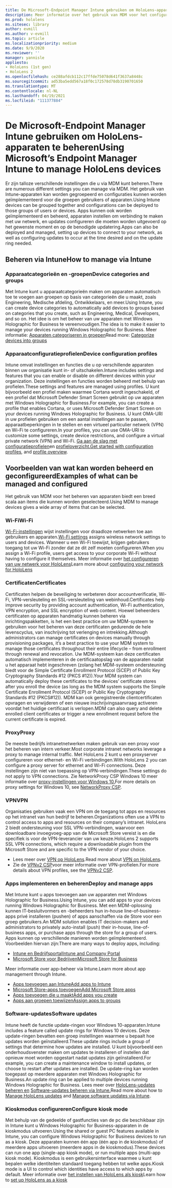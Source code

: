 ```yaml
---
title: De Microsoft-Endpoint Manager Intune gebruiken om HoloLens-apparaten te beheren
description: Meer informatie over het gebruik van MDM voor het configureren van CSP, beleid en het beheren van HoloLens mixed reality apparaten op schaal met Behulp van Intune.
ms.prod: hololens
ms.sitesec: library
author: evmill
ms.author: v-evmill
ms.topic: article
ms.localizationpriority: medium
ms.date: 9/9/2020
ms.reviewer: ''
manager: yannisle
appliesto:
- HoloLens (1st gen)
- HoloLens 2
ms.openlocfilehash: ce288afdcb112c17ffde75078d641f3637a8448c
ms.sourcegitcommit: ad53ba5edd567a18f0c172578d78db3190701650
ms.translationtype: MT
ms.contentlocale: nl-NL
ms.lasthandoff: 04/19/2021
ms.locfileid: "111377884"
---
```

# <a name="using-microsofts-endpoint-manager-intune-to-manage-hololens-devices"></a><span data-ttu-id="48417-103">De Microsoft-Endpoint Manager Intune gebruiken om HoloLens-apparaten te beheren</span><span class="sxs-lookup"><span data-stu-id="48417-103">Using Microsoft’s Endpoint Manager Intune to manage HoloLens devices</span></span>

<span data-ttu-id="48417-104">Er zijn talloze verschillende instellingen die u via MDM kunt beheren.</span><span class="sxs-lookup"><span data-stu-id="48417-104">There are numerous different settings you can manage via MDM.</span></span> <span data-ttu-id="48417-105">Het gebruik van Intune-apparaten kan worden gegroepeerd en configuraties kunnen worden geïmplementeerd voor die groepen gebruikers of apparaten.</span><span class="sxs-lookup"><span data-stu-id="48417-105">Using Intune devices can be grouped together and configurations can be deployed to those groups of users or devices.</span></span> <span data-ttu-id="48417-106">Apps kunnen ook worden geïmplementeerd en beheerd, apparaten instellen om verbinding te maken met uw netwerk, en updates configureren die moeten worden uitgevoerd op het gewenste moment en op de benodigde updatering.</span><span class="sxs-lookup"><span data-stu-id="48417-106">Apps can also be deployed and managed, setting up devices to connect to your network, as well as configuring updates to occur at the time desired and on the update ring needed.</span></span> 

## <a name="how-to-manage-via-intune"></a><span data-ttu-id="48417-107">Beheren via Intune</span><span class="sxs-lookup"><span data-stu-id="48417-107">How to manage via Intune</span></span>

### <a name="device-categories-and-groups"></a><span data-ttu-id="48417-108">Apparaatcategorieën en -groepen</span><span class="sxs-lookup"><span data-stu-id="48417-108">Device categories and groups</span></span>
<span data-ttu-id="48417-109">Met Intune kunt u apparaatcategorieën maken om apparaten automatisch toe te voegen aan groepen op basis van categorieën die u maakt, zoals Engineering, Medische afdeling, Ontwikkelaars, en meer.</span><span class="sxs-lookup"><span data-stu-id="48417-109">Using Intune, you can create device categories to automatically add devices to groups based on categories that you create, such as Engineering, Medical, Developers, and so on.</span></span> <span data-ttu-id="48417-110">Het idee is om het beheer van uw apparaten met Windows Holographic for Business te vereenvoudigen.</span><span class="sxs-lookup"><span data-stu-id="48417-110">The idea is to make it easier to manage your devices running Windows Holographic for Business.</span></span>
<span data-ttu-id="48417-111">Meer informatie: [Apparaten categoriseren in groepen](https://docs.microsoft.com/mem/intune/enrollment/device-group-mapping)</span><span class="sxs-lookup"><span data-stu-id="48417-111">Read more: [Categorize devices into groups](https://docs.microsoft.com/mem/intune/enrollment/device-group-mapping)</span></span>

### <a name="device-configuration-profiles"></a><span data-ttu-id="48417-112">Apparaatconfiguratieprofielen</span><span class="sxs-lookup"><span data-stu-id="48417-112">Device configuration profiles</span></span>
<span data-ttu-id="48417-113">Intune omvat instellingen en functies die u op verschillende apparaten binnen uw organisatie kunt in- of uitschakelen.</span><span class="sxs-lookup"><span data-stu-id="48417-113">Intune includes settings and features that you can enable or disable on different devices within your organization.</span></span> <span data-ttu-id="48417-114">Deze instellingen en functies worden beheerd met behulp van profielen.</span><span class="sxs-lookup"><span data-stu-id="48417-114">These settings and features are managed using profiles.</span></span> <span data-ttu-id="48417-115">U kunt bijvoorbeeld een profiel maken waarmee Cortana wordt ingeschakeld, of een profiel dat Microsoft Defender Smart Screen gebruikt op uw apparaten met Windows Holographic for Business.</span><span class="sxs-lookup"><span data-stu-id="48417-115">For example, you can create a profile that enables Cortana, or uses Microsoft Defender Smart Screen on your devices running Windows Holographic for Business.</span></span>
<span data-ttu-id="48417-116">U kunt OMA-URI in uw profielen gebruiken om een aantal instellingen aan te passen, apparaatbeperkingen in te stellen en een virtueel particulier netwerk (VPN) en Wi-Fi te configureren.</span><span class="sxs-lookup"><span data-stu-id="48417-116">In your profiles, you can use OMA-URI to customize some settings, create device restrictions, and configure a virtual private network (VPN) and Wi-Fi.</span></span>
<span data-ttu-id="48417-117">[Ga aan de slag met configuratieprofielen](https://docs.microsoft.com/mem/intune/configuration/device-profiles)en [profieloverzicht.](https://docs.microsoft.com/mem/intune/configuration/device-profile-create)</span><span class="sxs-lookup"><span data-stu-id="48417-117">[Get started with configuration profiles](https://docs.microsoft.com/mem/intune/configuration/device-profiles), and [profile overview](https://docs.microsoft.com/mem/intune/configuration/device-profile-create).</span></span>

## <a name="examples-of-what-can-be-managed-and-configured"></a><span data-ttu-id="48417-118">Voorbeelden van wat kan worden beheerd en geconfigureerd</span><span class="sxs-lookup"><span data-stu-id="48417-118">Examples of what can be managed and configured</span></span>

<span data-ttu-id="48417-119">Het gebruik van MDM voor het beheren van apparaten biedt een breed scala aan items die kunnen worden geselecteerd.</span><span class="sxs-lookup"><span data-stu-id="48417-119">Using MDM to manage devices gives a wide array of items that can be selected.</span></span> 

### <a name="wi-fi"></a><span data-ttu-id="48417-120">Wi-Fi</span><span class="sxs-lookup"><span data-stu-id="48417-120">Wi-Fi</span></span>
<span data-ttu-id="48417-121">[Wi-Fi-instellingen](https://docs.microsoft.com/mem/intune/configuration/wi-fi-settings-configure) wijst instellingen voor draadloze netwerken toe aan gebruikers en apparaten.</span><span class="sxs-lookup"><span data-stu-id="48417-121">[Wi-Fi settings](https://docs.microsoft.com/mem/intune/configuration/wi-fi-settings-configure) assigns wireless network settings to users and devices.</span></span> <span data-ttu-id="48417-122">Wanneer u een Wi-Fi toewijst, krijgen gebruikers toegang tot uw Wi-Fi zonder dat ze dit zelf moeten configureren.</span><span class="sxs-lookup"><span data-stu-id="48417-122">When you assign a Wi-Fi profile, users get access to your corporate Wi-Fi without having to configure it themselves.</span></span>
<span data-ttu-id="48417-123">Meer informatie over [het configureren van uw netwerk voor HoloLens](hololens-commercial-infrastructure.md)</span><span class="sxs-lookup"><span data-stu-id="48417-123">Learn more about [configuring your network for HoloLens](hololens-commercial-infrastructure.md)</span></span>

### <a name="certificates"></a><span data-ttu-id="48417-124">Certificaten</span><span class="sxs-lookup"><span data-stu-id="48417-124">Certificates</span></span>
<span data-ttu-id="48417-125">Certificaten helpen de beveiliging te verbeteren door accountverificatie, Wi-Fi, VPN-versleuteling en SSL-versleuteling van webinhoud.</span><span class="sxs-lookup"><span data-stu-id="48417-125">Certificates help improve security by providing account authentication, Wi-Fi authentication, VPN encryption, and SSL encryption of web content.</span></span> <span data-ttu-id="48417-126">Hoewel beheerders certificaten op apparaten handmatig kunnen beheren via inrichtingspakketten, is het een best practice om uw MDM-systeem te gebruiken voor het beheren van deze certificaten gedurende de hele levenscyclus, van inschrijving tot verlenging en intrekking.</span><span class="sxs-lookup"><span data-stu-id="48417-126">Although administrators can manage certificates on devices manually through provisioning packages, it’s a best practice to use your MDM system to manage those certificates throughout their entire lifecycle – from enrollment through renewal and revocation.</span></span> <span data-ttu-id="48417-127">Uw MDM-systeem kan deze certificaten automatisch implementeren in de certificaatopslag van de apparaten nadat u het apparaat hebt ingeschreven (zolang het MDM-systeem ondersteuning biedt voor de Simple Certificate Enrollment Protocol (SCEP) of Public Key Cryptography Standards #12 (PKCS #12)).</span><span class="sxs-lookup"><span data-stu-id="48417-127">Your MDM system can automatically deploy these certificates to the devices’ certificate stores after you enroll the device (as long as the MDM system supports the Simple Certificate Enrollment Protocol (SCEP) or Public Key Cryptography Standards #12 (PKCS#12)).</span></span> <span data-ttu-id="48417-128">MDM kan ook geregistreerde clientcertificaten opvragen en verwijderen of een nieuwe inschrijvingsaanvraag activeren voordat het huidige certificaat is verlopen.</span><span class="sxs-lookup"><span data-stu-id="48417-128">MDM can also query and delete enrolled client certificates or trigger a new enrollment request before the current certificate is expired.</span></span> 

### <a name="proxy"></a><span data-ttu-id="48417-129">Proxy</span><span class="sxs-lookup"><span data-stu-id="48417-129">Proxy</span></span>
<span data-ttu-id="48417-130">De meeste bedrijfs intranetnetwerken maken gebruik van een proxy voor het beheren van intern verkeer.</span><span class="sxs-lookup"><span data-stu-id="48417-130">Most corporate intranet networks leverage a proxy to manage internal traffic.</span></span> <span data-ttu-id="48417-131">Met HoloLens 2 kunt u een proxyserver configureren voor ethernet- en Wi-Fi verbindingen.</span><span class="sxs-lookup"><span data-stu-id="48417-131">With HoloLens 2 you can configure a proxy server for ethernet and Wi-Fi connections.</span></span> <span data-ttu-id="48417-132">Deze instellingen zijn niet van toepassing op VPN-verbindingen.</span><span class="sxs-lookup"><span data-stu-id="48417-132">These settings do not apply to VPN connections.</span></span> <span data-ttu-id="48417-133">Zie NetworkProxy CSP Windows 10 meer informatie over [proxy-instellingen voor Windows 10.](https://docs.microsoft.com/windows/client-management/mdm/networkproxy-csp)</span><span class="sxs-lookup"><span data-stu-id="48417-133">For more details on proxy settings for Windows 10, see [NetworkProxy CSP](https://docs.microsoft.com/windows/client-management/mdm/networkproxy-csp).</span></span>

### <a name="vpn"></a><span data-ttu-id="48417-134">VPN</span><span class="sxs-lookup"><span data-stu-id="48417-134">VPN</span></span>
<span data-ttu-id="48417-135">Organisaties gebruiken vaak een VPN om de toegang tot apps en resources op het intranet van hun bedrijf te beheren.</span><span class="sxs-lookup"><span data-stu-id="48417-135">Organizations often use a VPN to control access to apps and resources on their company’s intranet.</span></span> <span data-ttu-id="48417-136">HoloLens 2 biedt ondersteuning voor SSL VPN-verbindingen, waarvoor een downloadbare invoegvoeg-app van de Microsoft Store vereist is en die specifiek is voor de VPN-leverancier van uw keuze.</span><span class="sxs-lookup"><span data-stu-id="48417-136">HoloLens 2 supports SSL VPN connections, which require a downloadable plugin from the Microsoft Store and are specific to the VPN vendor of your choice.</span></span> 
- <span data-ttu-id="48417-137">Lees meer over [VPN op HoloLens](hololens-network.md#vpn).</span><span class="sxs-lookup"><span data-stu-id="48417-137">Read more about [VPN on HoloLens](hololens-network.md#vpn).</span></span>
- <span data-ttu-id="48417-138">Zie de [VPNv2 CSP](https://docs.microsoft.com/windows/client-management/mdm/vpnv2-csp)voor meer informatie over VPN-profielen.</span><span class="sxs-lookup"><span data-stu-id="48417-138">For more details about VPN profiles, see the [VPNv2 CSP](https://docs.microsoft.com/windows/client-management/mdm/vpnv2-csp).</span></span>

### <a name="deploy-and-manage-apps"></a><span data-ttu-id="48417-139">Apps implementeren en beheren</span><span class="sxs-lookup"><span data-stu-id="48417-139">Deploy and manage apps</span></span>
<span data-ttu-id="48417-140">Met Intune kunt u apps toevoegen aan uw apparaten met Windows Holographic for Business.</span><span class="sxs-lookup"><span data-stu-id="48417-140">Using Intune, you can add apps to your devices running Windows Holographic for Business.</span></span> <span data-ttu-id="48417-141">Met een MDM-oplossing kunnen IT-besluitvormers en -beheerders hun in-house line-of-business-apps privé installeren (pushen) of apps aanschaffen via de Store voor een groep gebruikers.</span><span class="sxs-lookup"><span data-stu-id="48417-141">An MDM solution enables IT decision-makers and administrators to privately auto-install (push) their in-house, line-of-business apps, or purchase apps through the store for a group of users.</span></span> <span data-ttu-id="48417-142">Apps kunnen op verschillende manieren worden geïmplementeerd. Voorbeelden hiervan zijn:</span><span class="sxs-lookup"><span data-stu-id="48417-142">There are many ways to deploy apps, including:</span></span>
-   [<span data-ttu-id="48417-143">Intune en Bedrijfsportal</span><span class="sxs-lookup"><span data-stu-id="48417-143">Intune and Company Portal</span></span>]( app-deploy-intune.md)
-   [<span data-ttu-id="48417-144">Microsoft Store voor Bedrijven</span><span class="sxs-lookup"><span data-stu-id="48417-144">Microsoft Store for Business</span></span>]( app-deploy-store-business.md)

<span data-ttu-id="48417-145">Meer informatie over app-beheer via Intune.</span><span class="sxs-lookup"><span data-stu-id="48417-145">Learn more about app management through Intune.</span></span>
-   [<span data-ttu-id="48417-146">Apps toevoegen aan Intune</span><span class="sxs-lookup"><span data-stu-id="48417-146">Add apps to Intune</span></span>](https://docs.microsoft.com/mem/intune/apps/apps-add)
-   [<span data-ttu-id="48417-147">Microsoft Store-apps toevoegen</span><span class="sxs-lookup"><span data-stu-id="48417-147">Add Microsoft Store apps</span></span>](https://docs.microsoft.com/mem/intune/apps/store-apps-windows)
-   [<span data-ttu-id="48417-148">Apps toevoegen die u maakt</span><span class="sxs-lookup"><span data-stu-id="48417-148">Add apps you create</span></span>](https://docs.microsoft.com/mem/intune/apps/lob-apps-windows)
- [<span data-ttu-id="48417-149">Apps aan groepen toewijzen</span><span class="sxs-lookup"><span data-stu-id="48417-149">Assign apps to groups</span></span>](https://docs.microsoft.com/mem/intune/apps/apps-deploy)

### <a name="software-updates"></a><span data-ttu-id="48417-150">Software-updates</span><span class="sxs-lookup"><span data-stu-id="48417-150">Software updates</span></span>
<span data-ttu-id="48417-151">Intune heeft de functie update-ringen voor Windows 10-apparaten.</span><span class="sxs-lookup"><span data-stu-id="48417-151">Intune includes a feature called update rings for Windows 10 devices.</span></span> <span data-ttu-id="48417-152">Deze update-ringen bevatten een groep instellingen waarmee u bepaalt hoe updates worden geïnstalleerd.</span><span class="sxs-lookup"><span data-stu-id="48417-152">These update rings include a group of settings that determine how updates are installed.</span></span> <span data-ttu-id="48417-153">U kunt bijvoorbeeld een onderhoudsvenster maken om updates te installeren of instellen dat opnieuw moet worden opgestart nadat updates zijn geïnstalleerd.</span><span class="sxs-lookup"><span data-stu-id="48417-153">For example, you can create a maintenance window to install updates, or choose to restart after updates are installed.</span></span> <span data-ttu-id="48417-154">De update-ring kan worden toegepast op meerdere apparaten met Windows Holographic for Business.</span><span class="sxs-lookup"><span data-stu-id="48417-154">An update ring can be applied to multiple devices running Windows Holographic for Business.</span></span>
<span data-ttu-id="48417-155">Lees meer over [HoloLens-updates beheren en](hololens-updates.md) [Software-updates beheren via Intune.](https://docs.microsoft.com/mem/intune/protect/windows-update-for-business-configure)</span><span class="sxs-lookup"><span data-stu-id="48417-155">Read more about how to [Manage HoloLens updates](hololens-updates.md) and [Manage software updates via Intune](https://docs.microsoft.com/mem/intune/protect/windows-update-for-business-configure).</span></span>

### <a name="configure-kiosk-mode"></a><span data-ttu-id="48417-156">Kioskmodus configureren</span><span class="sxs-lookup"><span data-stu-id="48417-156">Configure kiosk mode</span></span>
<span data-ttu-id="48417-157">Met behulp van de gedeelde of gastfuncties van de pc die beschikbaar zijn in Intune kunt u Windows Holographic for Business-apparaten in de kioskmodus uitvoeren.</span><span class="sxs-lookup"><span data-stu-id="48417-157">Using the shared or guest PC features available in Intune, you can configure Windows Holographic for Business devices to run as a kiosk.</span></span> <span data-ttu-id="48417-158">Deze apparaten kunnen één app (één app in de kioskmodus) of meerdere apps uitvoeren (meerdere apps in de kioskmodus).</span><span class="sxs-lookup"><span data-stu-id="48417-158">These devices can run one app (single-app kiosk mode), or run multiple apps (multi-app kiosk mode).</span></span> <span data-ttu-id="48417-159">Kioskmodus is een gebruikersinterface waarmee u kunt bepalen welke identiteiten standaard toegang hebben tot welke apps.</span><span class="sxs-lookup"><span data-stu-id="48417-159">Kiosk mode is a UI to control which identities have access to which apps by default.</span></span>
<span data-ttu-id="48417-160">Meer informatie over [het instellen van HoloLens als kiosk]( hololens-kiosk.md)</span><span class="sxs-lookup"><span data-stu-id="48417-160">Learn how to [set up HoloLens as a kiosk]( hololens-kiosk.md)</span></span>

